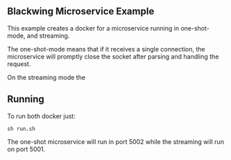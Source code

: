 ## Blackwing Microservice Example

This example creates a docker for a microservice running in one-shot-mode, and streaming.

The one-shot-mode means that if it receives a single connection, the microservice will promptly close the socket after parsing and handling the request.

On the streaming mode the 

## Running

To run both docker just:

`sh run.sh`

The one-shot microservice will run in port 5002 while the streaming will run on port 5001.